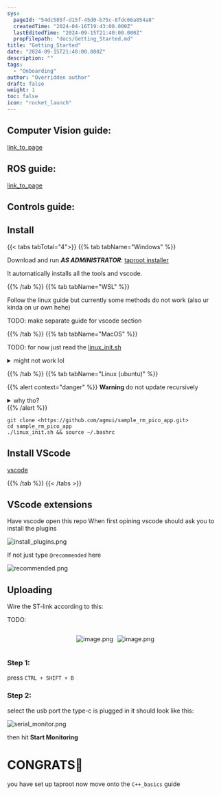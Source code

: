 ```yaml
---
sys:
  pageId: "54dc585f-d15f-45d0-b75c-8fdc66a854a8"
  createdTime: "2024-04-16T19:43:00.000Z"
  lastEditedTime: "2024-09-15T21:40:00.000Z"
  propFilepath: "docs/Getting_Started.md"
title: "Getting_Started"
date: "2024-09-15T21:40:00.000Z"
description: ""
tags:
  - "Onboarding"
author: "Overridden author"
draft: false
weight: 1
toc: false
icon: "rocket_launch"
---
```


## Computer Vision guide:

[link_to_page](86d45bc0-388b-4d26-8848-44f255f73d0e)

## ROS guide:

[link_to_page](3c76c1de-ec8f-46d6-8b0a-294005edc2d5)

## Controls guide:

## Install

{{< tabs tabTotal="4">}}
{{% tab tabName="Windows" %}}

Download and run _**AS ADMINISTRATOR**_: [taproot installer](https://github.com/Thornbots/TeachingFreshies/releases/tag/1.0)

It automatically installs all the tools and vscode.

{{% /tab %}}
{{% tab tabName="WSL" %}}

Follow the linux guide but currently some methods do not work (also ur kinda on ur own hehe)

TODO: make separate guide for vscode section

{{% /tab %}}
{{% tab tabName="MacOS" %}}

TODO: for now just read the [linux_init.sh](https://github.com/agmui/sample_rm_pico_app/blob/main/linux_init.sh)

<details>
<summary>might not work lol</summary>

`brew install libusb pkg-config`

Next install: [vscode](https://code.visualstudio.com/Download)

</details>

{{% /tab %}}
{{% tab tabName="Linux (ubuntu)" %}}

{{% alert context="danger" %}}
**Warning** do not update recursively
<details>
<summary>why tho?</summary>
There are some submodules that may go on for a while (like tinyusb) and I highly
recommend you don't need to get them.
If you want to see what submodules I update just look in `linux_init.sh`
</details>
{{% /alert %}}

```shell
git clone <https://github.com/agmui/sample_rm_pico_app.git>
cd sample_rm_pico_app
./linux_init.sh && source ~/.bashrc
```

## Install VScode

[vscode](https://code.visualstudio.com/Download)

{{% /tab %}}
{{< /tabs >}}

## VScode extensions

Have vscode open this repo
When first opining vscode should ask you to install the plugins

![install_plugins.png](https://prod-files-secure.s3.us-west-2.amazonaws.com/d518164a-d88e-44d1-a4ee-3adb3bd8bce0/89bd30f0-1825-4e77-867b-0a41ce370880/install_plugins.png?X-Amz-Algorithm=AWS4-HMAC-SHA256&X-Amz-Content-Sha256=UNSIGNED-PAYLOAD&X-Amz-Credential=ASIAZI2LB4663PN3XHNX%2F20250426%2Fus-west-2%2Fs3%2Faws4_request&X-Amz-Date=20250426T190052Z&X-Amz-Expires=3600&X-Amz-Security-Token=IQoJb3JpZ2luX2VjELH%2F%2F%2F%2F%2F%2F%2F%2F%2F%2FwEaCXVzLXdlc3QtMiJIMEYCIQCtta7ejks%2BvEzEX1Upgp3jv0pR9ohujmw48Qz%2BIJvYaQIhAK77fwVGJm2jGM73p6wcIegbE4pUw7xM%2Fdgr1LNR0UG3Kv8DCEoQABoMNjM3NDIzMTgzODA1IgyP1qU8cHf2mV%2BIw9gq3APuUoNjhd2v0UjPaNJHi8UDRmPEi0WJl1%2BTzUAnWTY3GRreI5nzfJzy90F3LHEX4mSjm9UvKbfKm3P9WKKEl2HDVHwo9RtayL664PMsubqpWeNy79HJmNhhZ3YHVlblWQBzv5GbUgcauobC1CNg%2Ftf9qWxTtx5YH%2Bmmj0tg%2FkXOLzLnuJjvRJGaiegcDvW8QDD5cdNt65iVmUzaTQc7wL9C2xD16zc4gwZ%2F3YdLWUXPMdmNOX3QoL8Wr1NJAoQzv3Vj5jHhFd6nfpiSL23dDl2LoApVW3qMST5rv3ZAjqRbZfzNh6AZmVP%2FQGd6%2BR7Mmsgzny5xgdQ9c1YKxuBI2LRISUSwmvcgFJcvz%2B9wbYaABiQQ0LGcvxW4QvMaTxz3rHE0rWFgBxf%2B4sitTZSKSQuhP143OxCGQcZzdV9Hpfn3jBzBKgXKmMzVV95x8okR6mlQS%2BJn4zhq9g7HSI0JJwOJw1tOl7u8L6tGzxQp%2F9iCGCF7HrYgT0Dcd0j1IAMtkbkEroW5xx59Nea5XJepwE8DDXP3M8IJ5FSOZe1T0729E9oQAPXEW3jmIuPCZke1zigQb4mpz%2ByrTcdKNnF2MrNxFlPx7qsBXWia23qatYvG4TEx5QyguM19dhx5mjCNqbTABjqkAai6V29Px0aqG5krOBPCmvhlutVfKn2%2BuKJNAlqTiLVld27lGDmV2HqR1xCmmJ5%2F4BXUYOLa4CX8%2BEp5AQpzO%2BzIbRwT%2BIYCvJ2r%2Fb57i8z5fSs8ljbPJpHkx0I5CRRHxyakaBsxusJeOrd38kKwK15sRgNPkr5ZBOKVmC2WWrndYMJXC3iG8Br2mp0msa0G2DTaOg%2FEWk2G4otJqQRSIQzDaBFv&X-Amz-Signature=b72b4fbf065d119e407461f492d4dbed1f6742fdd4760bc7a9a74f0c7ea1e6b0&X-Amz-SignedHeaders=host&x-id=GetObject)

If not just type `@recommended` here  

![recommended.png](https://prod-files-secure.s3.us-west-2.amazonaws.com/d518164a-d88e-44d1-a4ee-3adb3bd8bce0/61e661e9-5d85-4dfc-be0d-8d2097a5e793/recommended.png?X-Amz-Algorithm=AWS4-HMAC-SHA256&X-Amz-Content-Sha256=UNSIGNED-PAYLOAD&X-Amz-Credential=ASIAZI2LB4663PN3XHNX%2F20250426%2Fus-west-2%2Fs3%2Faws4_request&X-Amz-Date=20250426T190052Z&X-Amz-Expires=3600&X-Amz-Security-Token=IQoJb3JpZ2luX2VjELH%2F%2F%2F%2F%2F%2F%2F%2F%2F%2FwEaCXVzLXdlc3QtMiJIMEYCIQCtta7ejks%2BvEzEX1Upgp3jv0pR9ohujmw48Qz%2BIJvYaQIhAK77fwVGJm2jGM73p6wcIegbE4pUw7xM%2Fdgr1LNR0UG3Kv8DCEoQABoMNjM3NDIzMTgzODA1IgyP1qU8cHf2mV%2BIw9gq3APuUoNjhd2v0UjPaNJHi8UDRmPEi0WJl1%2BTzUAnWTY3GRreI5nzfJzy90F3LHEX4mSjm9UvKbfKm3P9WKKEl2HDVHwo9RtayL664PMsubqpWeNy79HJmNhhZ3YHVlblWQBzv5GbUgcauobC1CNg%2Ftf9qWxTtx5YH%2Bmmj0tg%2FkXOLzLnuJjvRJGaiegcDvW8QDD5cdNt65iVmUzaTQc7wL9C2xD16zc4gwZ%2F3YdLWUXPMdmNOX3QoL8Wr1NJAoQzv3Vj5jHhFd6nfpiSL23dDl2LoApVW3qMST5rv3ZAjqRbZfzNh6AZmVP%2FQGd6%2BR7Mmsgzny5xgdQ9c1YKxuBI2LRISUSwmvcgFJcvz%2B9wbYaABiQQ0LGcvxW4QvMaTxz3rHE0rWFgBxf%2B4sitTZSKSQuhP143OxCGQcZzdV9Hpfn3jBzBKgXKmMzVV95x8okR6mlQS%2BJn4zhq9g7HSI0JJwOJw1tOl7u8L6tGzxQp%2F9iCGCF7HrYgT0Dcd0j1IAMtkbkEroW5xx59Nea5XJepwE8DDXP3M8IJ5FSOZe1T0729E9oQAPXEW3jmIuPCZke1zigQb4mpz%2ByrTcdKNnF2MrNxFlPx7qsBXWia23qatYvG4TEx5QyguM19dhx5mjCNqbTABjqkAai6V29Px0aqG5krOBPCmvhlutVfKn2%2BuKJNAlqTiLVld27lGDmV2HqR1xCmmJ5%2F4BXUYOLa4CX8%2BEp5AQpzO%2BzIbRwT%2BIYCvJ2r%2Fb57i8z5fSs8ljbPJpHkx0I5CRRHxyakaBsxusJeOrd38kKwK15sRgNPkr5ZBOKVmC2WWrndYMJXC3iG8Br2mp0msa0G2DTaOg%2FEWk2G4otJqQRSIQzDaBFv&X-Amz-Signature=13dcf56d1f6cbff4051b1a39afdcb019435e50391ceb8661eef1c678db7238ab&X-Amz-SignedHeaders=host&x-id=GetObject)

## Uploading

Wire the ST-link according to this:

TODO:

<div style="display: flex;flex-direction: row; column-gap:10px; max-width: 630px;justify-content: center;">
<div>

![image.png](https://prod-files-secure.s3.us-west-2.amazonaws.com/d518164a-d88e-44d1-a4ee-3adb3bd8bce0/210ecb78-1116-4d7b-b9b7-2292f66fa2c2/image.png?X-Amz-Algorithm=AWS4-HMAC-SHA256&X-Amz-Content-Sha256=UNSIGNED-PAYLOAD&X-Amz-Credential=ASIAZI2LB466SRKVYFOZ%2F20250426%2Fus-west-2%2Fs3%2Faws4_request&X-Amz-Date=20250426T190057Z&X-Amz-Expires=3600&X-Amz-Security-Token=IQoJb3JpZ2luX2VjELH%2F%2F%2F%2F%2F%2F%2F%2F%2F%2FwEaCXVzLXdlc3QtMiJHMEUCIQCGwtDX2P2IRNF6E98FsKYzS4IxdGMOajbTK5%2FGPSZEYQIgTOfJHjLywUpzgZyX5XyyL4h9kVJZohY1gCoHV3AXVh8q%2FwMIShAAGgw2Mzc0MjMxODM4MDUiDMtZw6NG7Fa7oJf83ircA%2B0nH%2FJl4mg90INKyR3PSuudN6FnXzcD4qsHWToLNnhdRqJuEVAoRMBzP56pP6StwuEJhcSTu3reFmtAOAxs2JwMM8q8NKlW%2FZ5N5uv%2Blb5%2FO4DXTMeVzk%2FW2xk%2FUCFhtMlYmLXBTrSsSVnVS96fLr7NWzr80re6Cd0oBf8N7%2FxX5TfCd5wUCPtwV2XspWqWoeCWa6SvYHfj%2F7o1%2BdGrTqsCRZ3DdG6LBHAw%2FK2PDmdyDsFs8W1QFcVs9Ys%2B82XX0w42dVr0N7xgucFlFIvaHM84VB3E7h636GBt%2F8w1xtD8juyN9ZX0Suh8Fynh42RtpunpuCzFQDzJASkMkXj%2B8xgc%2FMFIDvMRK%2BBfbHnX8ghXdVcA5pTnqCfFQXnsO4Un3RobpJsMCdMqwv3HAg8%2Bi4%2BgkqNj5tAYvHzgYXe6Nk7%2BIDt%2FF1pjt%2FbLUzNwe5vfP%2BbjLIQxYqwUhM0R8FBBFZlOcSMhVxOGUnQsM%2FzMk4sUoy1zS03UxMcjE5yHPbTadg1gBH8kzM1sGz7Cx6SeWFefkm7Czm6oN%2BHmFizqLHIk3eX3g%2FPU%2B86b2%2BXW175gO4fCdW%2BtWu9a%2FHLFdj5Is3Zh%2FCSw0tdjltm7DX4X%2BEMysrHemMe5yGU2vrrKMLWptMAGOqUBT2uPHHw%2FoT2%2BcBBcUh2zHapewTVbrI9cvumIxXpjFua4H38XG32jzO%2BBNIcPgnnLcXAosQbAQG1%2BjxBT%2FClVlNvi1cUSkXbFGIWDiyt%2FScOWgkzg5FoZ1j0rSgy61%2FNjFbWw6gdHJq%2BupEpjrefJ4ErnFGi7Q1BBXWEKkuCqqi4AOczTcKTxvzgPsIydcNnBGFlzxGa7mX%2FaUzrYCRBer%2B%2BZuqJh&X-Amz-Signature=1ec86d836f83c8a87646acf388f55b49fa5520eeef559e6374715f5c55c0306d&X-Amz-SignedHeaders=host&x-id=GetObject)

</div>
<div>

![image.png](https://prod-files-secure.s3.us-west-2.amazonaws.com/d518164a-d88e-44d1-a4ee-3adb3bd8bce0/33a0fd0f-8ca6-4a86-8e09-26e95ded1fff/image.png?X-Amz-Algorithm=AWS4-HMAC-SHA256&X-Amz-Content-Sha256=UNSIGNED-PAYLOAD&X-Amz-Credential=ASIAZI2LB466XRZVEKEX%2F20250426%2Fus-west-2%2Fs3%2Faws4_request&X-Amz-Date=20250426T190057Z&X-Amz-Expires=3600&X-Amz-Security-Token=IQoJb3JpZ2luX2VjELH%2F%2F%2F%2F%2F%2F%2F%2F%2F%2FwEaCXVzLXdlc3QtMiJHMEUCIC1K%2BiC79Wcdn7AMx2ATZ2Q90EsMyQxfmuyymmQN2ftRAiEAkHgs%2BdTmmyOWWZV%2BCUK8yTWuTsGEthCeEUgPhc6PIsgq%2FwMIShAAGgw2Mzc0MjMxODM4MDUiDDnwOhqUBU6oQ8zuRircAw4cVMSlcohNHS%2FlWGckTwYphByh1D1Jn1yGuTBmlSUJxlZ8vfCffH6m15g4aKw%2BBqrsJgfvu%2BcVTzpb%2FM%2B81nnJohe11bKCGACiIVa%2F5kONiwxXUz2ZsUSmSDMzi7pOQznSFe3rl9Oiz4TV6W2QLQoKbnoR6xY98XdlvjM2t6TN%2FkWz1zfwJ5RfPrBtuKfyvlykMqCLwD7wB7S6%2FkCMsFhUtIRNirTccZ2T%2BNmxVJVyQLT9tuXiSzvTkycNXHecc7vzALIPf3WCCP66J%2FfV02rOP2jkd62jnmvlSId2fghyCuxvPXz2S8MhV4yVvIzwzI2FwKYTJx%2FsXLz0MIwLj1%2BtKVL6AptgjuRQpxKQphfotAoqbWQHlAMxFBSjEZxhxTY9tnEhwCPo%2FXpyKOTQy%2B9cfmdhnvA0YkoJS6GJWqWZy07A99SF7LNblJHPRkpvGPpixTCpNtEVauDYWoPyF5PaEO41L9HwlrRZOnFCnHheGGj21Lia6FO6JEpPV4aFZokq%2Bi5XCxGP09wwXNtKBWNxxHKV%2B%2FbTmOKlZpxLHW1yYGfzOnz6eITIKVcZQqpbse5Zttu4yJdK8BTtO4egEMTgMFDl3NsOBWBtSVgTbSJdGBcvKOWN6mCTEgs1MMCptMAGOqUBJWulo4zpnavsfkT2fUrjCLy82Grjz7WnWy5VUw2iXm8%2B1a0sZyll2B1zG6dwpwO7ufygN2lLeRfK3p%2FbqLVqeXqV0zEwkHp7SHGb%2BnZrDhpmDOzfEFcXPdZ%2BcQhGViUhNRt34itHORVIY22osC0GnWURpkuYi8w14sA7xRDhXRB62kAWwTPxXRuWFN3M2VWYWXa2ZYWUw550Hsxhgq7o6xMi8Tu3&X-Amz-Signature=09e8d25d6de7f8421366b59a9e3531362d5280c7c88ef55a3849aa10a1f6d043&X-Amz-SignedHeaders=host&x-id=GetObject)

</div>
</div>

### Step 1:

press `CTRL + SHIFT + B`

### Step 2:

select the usb port the type-c is plugged in it should look like this:

![serial_monitor.png](https://prod-files-secure.s3.us-west-2.amazonaws.com/d518164a-d88e-44d1-a4ee-3adb3bd8bce0/f03f4774-05d4-4393-b6a0-d5efb6d315ab/serial_monitor.png?X-Amz-Algorithm=AWS4-HMAC-SHA256&X-Amz-Content-Sha256=UNSIGNED-PAYLOAD&X-Amz-Credential=ASIAZI2LB4663PN3XHNX%2F20250426%2Fus-west-2%2Fs3%2Faws4_request&X-Amz-Date=20250426T190052Z&X-Amz-Expires=3600&X-Amz-Security-Token=IQoJb3JpZ2luX2VjELH%2F%2F%2F%2F%2F%2F%2F%2F%2F%2FwEaCXVzLXdlc3QtMiJIMEYCIQCtta7ejks%2BvEzEX1Upgp3jv0pR9ohujmw48Qz%2BIJvYaQIhAK77fwVGJm2jGM73p6wcIegbE4pUw7xM%2Fdgr1LNR0UG3Kv8DCEoQABoMNjM3NDIzMTgzODA1IgyP1qU8cHf2mV%2BIw9gq3APuUoNjhd2v0UjPaNJHi8UDRmPEi0WJl1%2BTzUAnWTY3GRreI5nzfJzy90F3LHEX4mSjm9UvKbfKm3P9WKKEl2HDVHwo9RtayL664PMsubqpWeNy79HJmNhhZ3YHVlblWQBzv5GbUgcauobC1CNg%2Ftf9qWxTtx5YH%2Bmmj0tg%2FkXOLzLnuJjvRJGaiegcDvW8QDD5cdNt65iVmUzaTQc7wL9C2xD16zc4gwZ%2F3YdLWUXPMdmNOX3QoL8Wr1NJAoQzv3Vj5jHhFd6nfpiSL23dDl2LoApVW3qMST5rv3ZAjqRbZfzNh6AZmVP%2FQGd6%2BR7Mmsgzny5xgdQ9c1YKxuBI2LRISUSwmvcgFJcvz%2B9wbYaABiQQ0LGcvxW4QvMaTxz3rHE0rWFgBxf%2B4sitTZSKSQuhP143OxCGQcZzdV9Hpfn3jBzBKgXKmMzVV95x8okR6mlQS%2BJn4zhq9g7HSI0JJwOJw1tOl7u8L6tGzxQp%2F9iCGCF7HrYgT0Dcd0j1IAMtkbkEroW5xx59Nea5XJepwE8DDXP3M8IJ5FSOZe1T0729E9oQAPXEW3jmIuPCZke1zigQb4mpz%2ByrTcdKNnF2MrNxFlPx7qsBXWia23qatYvG4TEx5QyguM19dhx5mjCNqbTABjqkAai6V29Px0aqG5krOBPCmvhlutVfKn2%2BuKJNAlqTiLVld27lGDmV2HqR1xCmmJ5%2F4BXUYOLa4CX8%2BEp5AQpzO%2BzIbRwT%2BIYCvJ2r%2Fb57i8z5fSs8ljbPJpHkx0I5CRRHxyakaBsxusJeOrd38kKwK15sRgNPkr5ZBOKVmC2WWrndYMJXC3iG8Br2mp0msa0G2DTaOg%2FEWk2G4otJqQRSIQzDaBFv&X-Amz-Signature=ef366d194e8763590d9d945b3e4a0b8251338382c502cddaf4d90dd9c8644fd4&X-Amz-SignedHeaders=host&x-id=GetObject)

then hit **Start Monitoring**

# CONGRATS🎉

you have set up taproot now move onto the `C++_basics` guide
